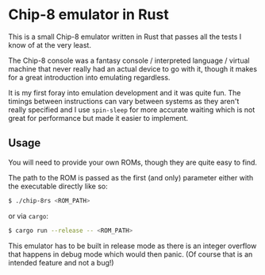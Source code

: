 # Chip-8 emulator in Rust

This is a small Chip-8 emulator written in Rust that passes all the tests
I know of at the very least.

The Chip-8 console was a fantasy console / interpreted language / virtual machine that never really had an actual device to go with it, though it makes for a great introduction into emulating regardless.

It is my first foray into emulation development and it was quite fun. The timings between instructions can vary between systems as they aren't really specified and I use `spin-sleep` for more accurate waiting which is not great for performance but made it easier to implement.

## Usage

You will need to provide your own ROMs, though they are quite easy to find.

The path to the ROM is passed as the first (and only) parameter either with the executable directly like so:

```bash
$ ./chip-8rs <ROM_PATH>
```

or via `cargo`:

```bash
$ cargo run --release -- <ROM_PATH>
```

This emulator has to be built in release mode as there is an integer overflow that happens in debug mode which would then panic. (Of course that is an intended feature and not a bug!)
